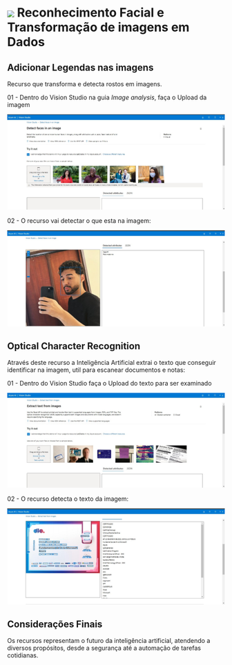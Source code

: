 <h1>
    <a href="https://www.dio.me/">
     <img align="center" width="60px" src="https://hermes.dio.me/lab_projects/badges/f38a62b8-2880-4fd2-82ff-ba263ce97cdb.png"></a>
    <strong> Reconhecimento Facial e Transformação de imagens em Dados</strong>
</h1>

## Adicionar Legendas nas imagens 
Recurso que transforma e detecta rostos em imagens.

01 - Dentro do Vision Studio na guia *Image analysis*, faça o Upload da imagem

<img src="PortalVision3.jpg">


02 - O recurso vai detectar o que esta na imagem:   

<img src="output/001.jpg">


## Optical Character Recognition
Através deste recurso a Inteligência Artificial extrai o texto que conseguir identificar na imagem, util para escanear documentos e notas:

01 - Dentro do Vision Studio faça o Upload do texto para ser examinado

<img src="PortalVision4.jpg">



02 - O recurso detecta o texto da imagem:

<img src="output/002.jpg">


## Considerações Finais

 Os recursos representam o futuro da inteligência artificial, atendendo a diversos propósitos, desde a segurança até a automação de tarefas cotidianas.
